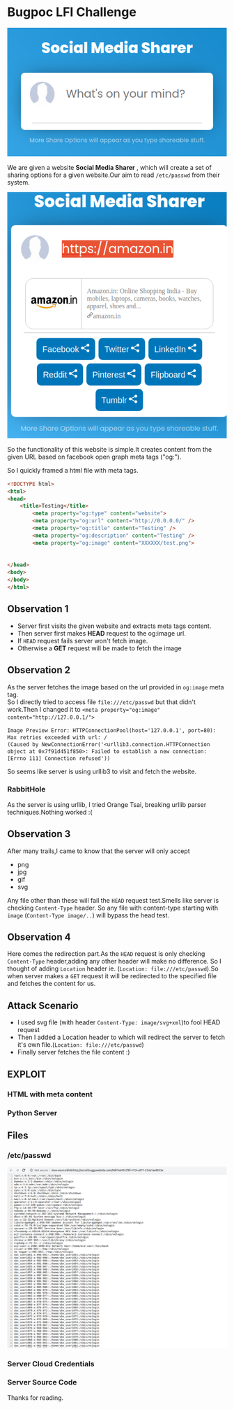 # Bugpoc LFI Challenge

<center><img src="/posts/CTF-Writeups/Images/bugpoc-1.png"></center>

We are given a website  **Social Media Sharer** , which will create a set of sharing options for a given website.Our aim to read `/etc/passwd` from their system. 

<center><img src="/posts/CTF-Writeups/Images/bugpoc-2.png"></center>

So the functionality of this website is simple.It creates content from the given URL based on facebook open graph meta tags ("og:").

So I quickly framed a html file with meta tags.

```html
<!DOCTYPE html>
<html>
<head>
	<title>Testing</title>
		<meta property="og:type" content="website">
		<meta property="og:url" content="http://0.0.0.0/" />
		<meta property="og:title" content="Testing" />
		<meta property="og:description" content="Testing" />
		<meta property="og:image" content="XXXXXX/test.png">


</head>
<body>
</body>
</html>
```

## Observation 1

- Server first visits the given website and extracts meta tags content.
- Then server first makes **HEAD** request to the og:image url.
- If `HEAD` request fails server won't fetch image.
- Otherwise a **GET** request will be made to fetch the image

## Observation 2

As the server fetches the image based on the url provided in `og:image` meta tag.\
So I directly tried to access file `file:///etc/passwd` but that didn't work.Then I changed it to `<meta property="og:image" content="http://127.0.0.1/">`
```
Image Preview Error: HTTPConnectionPool(host='127.0.0.1', port=80): Max retries exceeded with url: / 
(Caused by NewConnectionError('<urllib3.connection.HTTPConnection object at 0x7f91d451f850>: Failed to establish a new connection: 
[Errno 111] Connection refused'))

```
So seems like server is using urllib3 to visit and fetch the website.

### RabbitHole
As the server is using urllib, I tried Orange Tsai, breaking urllib parser techniques.Nothing worked :(



## Observation 3

After many trails,I came to know that the server will only accept 
- png
- jpg
- gif
- svg

Any file other than these will fail the `HEAD` request test.Smells like server is checking `Content-Type` header.
So any file with content-type starting with `image` (`Content-Type image/..`) will bypass the head test.

## Observation 4

Here comes the redirection part.As the `HEAD` request is only checking `Content-Type` header,adding any other header will make no difference.
So I thought of adding `Location` header ie. (`Location: file:///etc/passwd`).So when server makes a `GET` request it will be redirected to the specified file
and fetches the content for us.

## Attack Scenario
- I used svg file (with header `Content-Type: image/svg+xml`)to fool HEAD request
- Then I added a Location header to which will redirect the server to fetch it's own file.(`Location: file:///etc/passwd`)
- Finally server fetches the file content :)
 

EXPLOIT
--------
### HTML with meta content
<script src="https://gist.github.com/n41n4/4bf777633e41dc4c80605add59d66030.js?file=main.html"></script>

### Python Server
<script src="https://gist.github.com/n41n4/4bf777633e41dc4c80605add59d66030.js?file=server.py"></script>

## Files

### /etc/passwd
<center><img src="Images/bugpoc-3.png"></center>

### Server Cloud Credentials
<script src="https://gist.github.com/n41n4/4bf777633e41dc4c80605add59d66030.js?file=env.py"></script>
### Server Source Code
<script src="https://gist.github.com/n41n4/4bf777633e41dc4c80605add59d66030.js?file=app.py"></script>


Thanks for reading.
